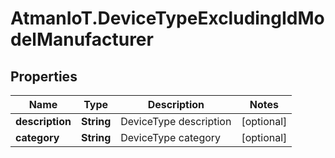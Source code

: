 # AtmanIoT.DeviceTypeExcludingIdModelManufacturer

## Properties

Name | Type | Description | Notes
------------ | ------------- | ------------- | -------------
**description** | **String** | DeviceType description | [optional] 
**category** | **String** | DeviceType category | [optional] 


